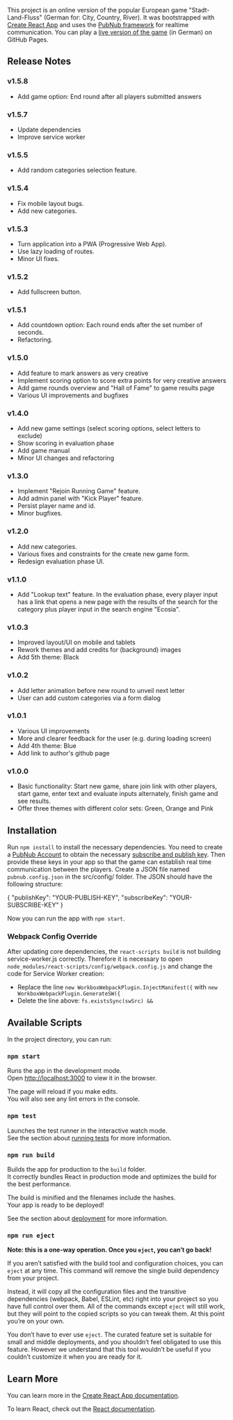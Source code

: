This project is an online version of the popular European game "Stadt-Land-Fluss" (German for: City, Country, River). It was bootstrapped with [Create React App](https://github.com/facebook/create-react-app) and uses the [PubNub framework](https://www.pubnub.com/) for realtime communication. You can play a [live version of the game](https://alexlehner86.github.io/stadt-land-fluss/#/) (in German) on GitHub Pages.

## Release Notes

### v1.5.8

- Add game option: End round after all players submitted answers

### v1.5.7

- Update dependencies
- Improve service worker

### v1.5.5

- Add random categories selection feature.

### v1.5.4

- Fix mobile layout bugs.
- Add new categories.

### v1.5.3

- Turn application into a PWA (Progressive Web App).
- Use lazy loading of routes.
- Minor UI fixes.

### v1.5.2

- Add fullscreen button.

### v1.5.1

- Add countdown option: Each round ends after the set number of seconds.
- Refactoring.

### v1.5.0

- Add feature to mark answers as very creative
- Implement scoring option to score extra points for very creative answers
- Add game rounds overview and "Hall of Fame" to game results page
- Various UI improvements and bugfixes

### v1.4.0

- Add new game settings (select scoring options, select letters to exclude)
- Show scoring in evaluation phase
- Add game manual
- Minor UI changes and refactoring

### v1.3.0

- Implement "Rejoin Running Game" feature.
- Add admin panel with "Kick Player" feature.
- Persist player name and id.
- Minor bugfixes.

### v1.2.0

- Add new categories.
- Various fixes and constraints for the create new game form.
- Redesign evaluation phase UI.

### v1.1.0

- Add "Lookup text" feature. In the evaluation phase, every player input has a link that opens a new page with the results of the search for the category plus player input in the search engine "Ecosia".

### v1.0.3

- Improved layout/UI on mobile and tablets
- Rework themes and add credits for (background) images
- Add 5th theme: Black

### v1.0.2

- Add letter animation before new round to unveil next letter
- User can add custom categories via a form dialog

### v1.0.1

- Various UI improvements
- More and clearer feedback for the user (e.g. during loading screen)
- Add 4th theme: Blue
- Add link to author's github page

### v1.0.0

- Basic functionality: Start new game, share join link with other players, start game, enter text and evaluate inputs alternately, finish game and see results.
- Offer three themes with different color sets: Green, Orange and Pink  

## Installation

Run `npm install` to install the necessary dependencies. You need to create a [PubNub Account](https://www.pubnub.com/) to obtain the necessary [subscribe and publish key](https://www.pubnub.com/developers/tech/admin-dashboard/keys-object/). Then provide these keys in your app so that the game can establish real time communication between the players. Create a JSON file named `pubnub.config.json` in the src/config/ folder. The JSON should have the following structure:

{
    "publishKey": "YOUR-PUBLISH-KEY",
    "subscribeKey": "YOUR-SUBSCRIBE-KEY"
}

Now you can run the app with `npm start`.

### Webpack Config Override
After updating core dependencies, the `react-scripts build` is not building service-worker.js correctly. Therefore it is necessary to open `node_modules/react-scripts/config/webpack.config.js` and change the code for Service Worker creation:
- Replace the line `new WorkboxWebpackPlugin.InjectManifest({` with `new WorkboxWebpackPlugin.GenerateSW({`
- Delete the line above: `fs.existsSync(swSrc) &&`

## Available Scripts

In the project directory, you can run:

### `npm start`

Runs the app in the development mode.<br />
Open [http://localhost:3000](http://localhost:3000) to view it in the browser.

The page will reload if you make edits.<br />
You will also see any lint errors in the console.

### `npm test`

Launches the test runner in the interactive watch mode.<br />
See the section about [running tests](https://facebook.github.io/create-react-app/docs/running-tests) for more information.

### `npm run build`

Builds the app for production to the `build` folder.<br />
It correctly bundles React in production mode and optimizes the build for the best performance.

The build is minified and the filenames include the hashes.<br />
Your app is ready to be deployed!

See the section about [deployment](https://facebook.github.io/create-react-app/docs/deployment) for more information.

### `npm run eject`

**Note: this is a one-way operation. Once you `eject`, you can’t go back!**

If you aren’t satisfied with the build tool and configuration choices, you can `eject` at any time. This command will remove the single build dependency from your project.

Instead, it will copy all the configuration files and the transitive dependencies (webpack, Babel, ESLint, etc) right into your project so you have full control over them. All of the commands except `eject` will still work, but they will point to the copied scripts so you can tweak them. At this point you’re on your own.

You don’t have to ever use `eject`. The curated feature set is suitable for small and middle deployments, and you shouldn’t feel obligated to use this feature. However we understand that this tool wouldn’t be useful if you couldn’t customize it when you are ready for it.

## Learn More

You can learn more in the [Create React App documentation](https://facebook.github.io/create-react-app/docs/getting-started).

To learn React, check out the [React documentation](https://reactjs.org/).

